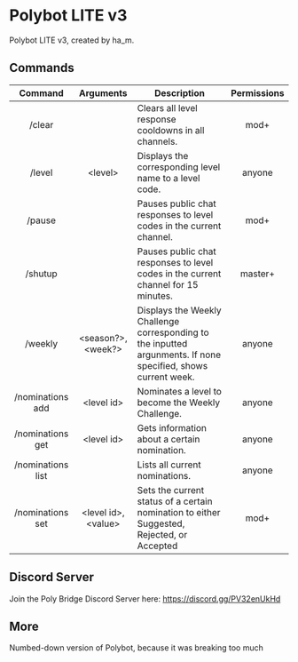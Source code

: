 # Polybot LITE v3

Polybot LITE v3, created by ha_m.

## Commands

|      Command     |           Arguments           | Description                                                                                                    | Permissions |
|:----------------:|:-----------------------------:|----------------------------------------------------------------------------------------------------------------|:-----------:|
|      /clear      |                               | Clears all level response cooldowns in all channels.                                                           |     mod+    |
|      /level      |            \<level\>          | Displays the corresponding level name to a level code.                                                         |    anyone   |
|      /pause      |                               | Pauses public chat responses to level codes in the current channel.                                            |     mod+    |
|      /shutup     |                               | Pauses public chat responses to level codes in the current channel for 15 minutes.                             |   master+   |
|      /weekly     |    \<season?\>, \<week?\>     | Displays the Weekly Challenge corresponding to the inputted argunments. If none specified, shows current week. |    anyone   |
| /nominations add |          \<level id\>         | Nominates a level to become the Weekly Challenge.                                                              |    anyone   |
| /nominations get |          \<level id\>         | Gets information about a certain nomination.                                                                   |    anyone   |
| /nominations list|                               | Lists all current nominations.                                                                                 |    anyone   |
| /nominations set |    \<level id\>, \<value\>    | Sets the current status of a certain nomination to either Suggested, Rejected, or Accepted                     |     mod+    |

## Discord Server

Join the Poly Bridge Discord Server here: https://discord.gg/PV32enUkHd

## More

Numbed-down version of Polybot, because it was breaking too much
